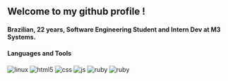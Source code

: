 ## Welcome to my github profile !
#### Brazilian, 22 years, Software Engineering Student and Intern Dev at M3 Systems.

#### Languages and Tools

<div style="display: inline_block">
<img align="center" alt="linux" scr="https://img.shields.io/badge/Linux-FCC624?style=for-the-badge&logo=linux&logoColor=black" \>
<img align="center" alt="html5" src="https://img.shields.io/badge/HTML5-E34F26?style=for-the-badge&logo=html5&logoColor=white" \>
<img align="center" alt="css" src="https://img.shields.io/badge/CSS3-1572B6?style=for-the-badge&logo=css3&logoColor=white" \>
<img align="center" alt="js" src="https://img.shields.io/badge/JavaScript-F7DF1E?style=for-the-badge&logo=javascript&logoColor=black" \>
<img align="center" alt="ruby" src="https://img.shields.io/badge/Ruby-CC342D?style=for-the-badge&logo=ruby&logoColor=white" \>
<img align="center" alt="ruby" src="https://img.shields.io/badge/Node.js-43853D?style=for-the-badge&logo=node.js&logoColor=white" \>
